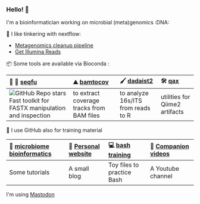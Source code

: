 ### Hello! 👋
 I'm a bioinformatician working on microbial (meta)genomics :DNA:

 🤖 I like tinkering with nextflow:

 * [Metagenomics cleanup pipeline](https://github.com/telatin/cleanup)
 * [Get Illumina Reads](https://github.com/telatin/getreads)

 :package: Some tools are available via Bioconda  :

| :dna: 🚀 [seqfu](https://telatin.github.io/seqfu2)  |  ⛰️ [bamtocov](https://telatin.github.io/bamtocov)  | 🖌️ [dadaist2](https://quadram-institute-bioscience.github.io/dadaist2)           | 🛠️ [qax](https://telatin.github.io/qax)            |
|:------------|:-------------|:------------|:-------------| 
| ![GitHub Repo stars](https://img.shields.io/github/stars/telatin/seqfu2) Fast toolkit for FASTX manipulation and inspection  | to extract coverage tracks from BAM files            |  to analyze 16s/ITS from reads to R          | utilities for Qiime2 artifacts            |


:book:  I use GitHub also for training material 
 
 | 📓 [microbiome bioinformatics](https://telatin.github.io/microbiome-bioinformatics/) | 🧔 [Personal website](https://telatin.github.io)  | 💻 [bash training](https://github.com/telatin/learn_bash/wiki)  | 🎥 [Companion videos](https://www.youtube.com/channel/UCSIWr8F7C7lTURUrbRyE5Jw)
 |:--|:---|:---|:----|
 | Some tutorials  | A small blog  | Toy files to practice Bash | A Youtube channel

<!--
**telatin/telatin** is a ✨ _special_ ✨ repository because its `README.md` (this file) appears on your GitHub profile.

Here are some ideas to get you started:

- 🔭 I’m currently working on ...
- 🌱 I’m currently learning ...
- 👯 I’m looking to collaborate on ...
- 🤔 I’m looking for help with ...
- 💬 Ask me about ...
- 📫 How to reach me: ...
- 😄 Pronouns: ...
- ⚡ Fun fact: ...
-->

I'm using <a rel="me" href="https://mstdn.science/@telatin">Mastodon</a>
